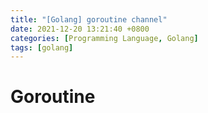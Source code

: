 ```yaml
---
title: "[Golang] goroutine channel"
date: 2021-12-20 13:21:40 +0800
categories: [Programming Language, Golang]
tags: [golang]
---
```


# Goroutine